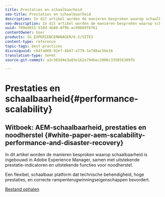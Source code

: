 ```yaml
---
title: Prestaties en schaalbaarheid
seo-title: Prestaties en schaalbaarheid
description: In dit artikel worden de manieren besproken waarop schaalbaarheid in AEM is ingebouwd, samen met prestatie-indicatoren en functies voor noodherstel.
seo-description: In dit artikel worden de manieren besproken waarop schaalbaarheid in AEM is ingebouwd, samen met prestatie-indicatoren en functies voor noodherstel.
uuid: 709ed651-534d-4b80-8f9b-ac99669f6f61
contentOwner: User
products: SG_EXPERIENCEMANAGER/6.5/SITES
content-type: reference
topic-tags: best-practices
discoiquuid: c64fa860-92ef-4b47-a779-1e7d8ac56e16
translation-type: tm+mt
source-git-commit: a3c303d4e3a85e1b2e794bec2006c335056309fb

---
```



# Prestaties en schaalbaarheid{#performance-scalability}

## Witboek: AEM-schaalbaarheid, prestaties en noodherstel {#white-paper-aem-scalability-performance-and-disaster-recovery}

In dit artikel worden de manieren besproken waarop schaalbaarheid is ingebouwd in Adobe Experience Manager, samen met uitstekende prestatie-indicatoren en uitstekende functies voor noodherstel.

Een flexibel, schaalbaar platform dat technische behendigheid, hoge prestaties, en correcte rampenterugwinningseigenschappen bevordert.

[Bestand ophalen](assets/aem_scalability_whitepaperfinal-06122015je.pdf)
